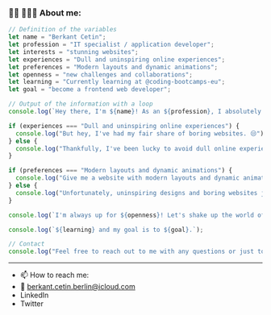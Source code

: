 ### 😶‍🌫️ 👨🏻‍💻 About me:

```javascript
// Definition of the variables
let name = "Berkant Cetin";
let profession = "IT specialist / application developer";
let interests = "stunning websites";
let experiences = "Dull and uninspiring online experiences";
let preferences = "Modern layouts and dynamic animations";
let openness = "new challenges and collaborations";
let learning = "Currently learning at @coding-bootcamps-eu";
let goal = "become a frontend web developer";

// Output of the information with a loop
console.log(`Hey there, I'm ${name}! As an ${profession}, I absolutely love creating ${interests}.`);

if (experiences === "Dull and uninspiring online experiences") {
  console.log("But hey, I've had my fair share of boring websites. 😒");
} else {
  console.log("Thankfully, I've been lucky to avoid dull online experiences. 😄");
}

if (preferences === "Modern layouts and dynamic animations") {
  console.log("Give me a website with modern layouts and dynamic animations, and I'm in love! 😍");
} else {
  console.log("Unfortunately, uninspiring designs and boring websites just don't do it for me. 😔");
}

console.log(`I'm always up for ${openness}! Let's shake up the world of web design together.`);

console.log(`${learning} and my goal is to ${goal}.`);

// Contact
console.log("Feel free to reach out to me with any questions or just to chat. Let's make the web awesome!");

```
---
- 📫 How to reach me:
- 📨 berkant.cetin.berlin@icloud.com
- LinkedIn
- Twitter
<!--
- I'm Berkant Cetin, a passionate Application Development Specialist
- I ❤️ stunning websites
- Dull and uninspiring online experiences = nay 😒
- Modern layouts and dynamic animations = yay 😍
- I'm open to new challenges and collaborations, let's shake up the world of web design together!
- Feel free to reach out to me with any questions or just to chat.
---
- 📫 How to reach me:
- 📨 berkant.cetin.berlin@icloud.com


**Beggsn/Beggsn** is a ✨ _special_ ✨ repository because its `README.md` (this file) appears on your GitHub profile.

Here are some ideas to get you started:

- 🔭 I’m currently working on ...
- 🌱 I’m currently learning ...
- 👯 I’m looking to collaborate on ...
- 🤔 I’m looking for help with ...
- 💬 Ask me about ...
- 📫 How to reach me: ...
- 😄 Pronouns: ...
- ⚡ Fun fact: ...
-->

